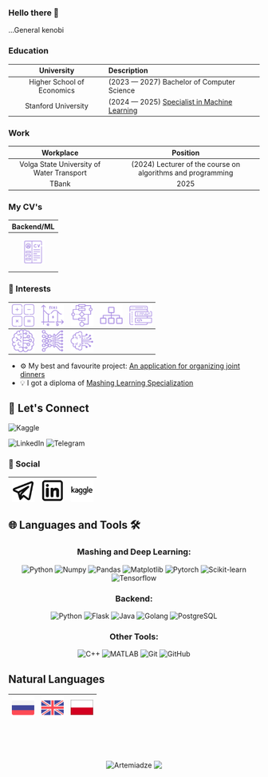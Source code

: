 ### Hello there 👋
...General kenobi

### Education
|University|Description|
|:----:|:-----|
|Higher School of Economics| (2023  — 2027) Bachelor of Computer Science|
|Stanford University| (2024  — 2025) [Specialist in Machine Learning](CV/Stanford_Diploma_Vlasov_Artyom.pdf)|

### Work
|Workplace|Position|
|:----:|:----:|
|Volga State University of Water Transport| (2024) Lecturer of the course on algorithms and programming|
|TBank|2025| (2025) Backend developer (trainee)|

### My CV's

<p align="center">

|Backend/ML|
|:----:|
|<p align="center"><a href="./CV/Impulse_resume_template.pdf"><img align="center" width="45px" src="resourses/cv.svg" class="shades-of-purple"/></p></a>
</p align="center">


### 💬 Interests
|<img align="left" width="45px" src="resourses/math.svg" class="shades-of-purple"/>|<img align="left" width="45px" src="resourses/further-math.svg" class="shades-of-purple"/>|<img align="left" width="45px" src="resourses/algorithm.svg" class="shades-of-purple"/>|<img align="left" width="45px" src="resourses/data-structure.svg" class="shades-of-purple"/>|<img align="left" width="45px" src="resourses/software-development.svg" class="shades-of-purple"/>
|----|----|----|----|----|
|<img align="left" width="45px" src="resourses/machine-learning.svg" class="shades-of-purple"/>|<img align="left" width="45px" src="resourses/deep-learning.svg" class="shades-of-purple"/>|<img align="left" width="45px" src="resourses/artificial-intelligence.svg" class="shades-of-purple"/>

</p>

- ⚙️ My best and favourite project: [An application for organizing joint dinners](https://github.com/t-lunch)
- 💡 I got a diploma of [Mashing Learning Specialization](https://www.coursera.org/specializations/machine-learning-introduction?action=enroll)

## 🤝 Let's Connect
<!-- [Kaggle](https://www.kaggle.com/vlasovartyom) -->
![Kaggle](https://img.shields.io/badge/Kaggle-3776AB?style=for-the-badge&logo=Kaggle&logoColor=white&labelColor=blue&color=blue&link=https%3A%2F%2Fwww.kaggle.com%2Fvlasovartyom)
<!-- [LinkedIn](https://www.linkedin.com/in/artyom-vlasov-a84497361) -->
![LinkedIn](https://img.shields.io/badge/LinkedIn-3776AB?style=for-the-badge&logo=LinkedIn&logoColor=white&labelColor=blue&color=blue&link=https%3A%2F%2Fwww.linkedin.com%2Fin%2Fartyom-vlasov-a84497361)
![Telegram](https://img.shields.io/badge/Telegram-3776AB?style=for-the-badge&logo=Telegram&logoColor=white&labelColor=blue&color=blue&link=%40Artemi_HSE)

### 💬 Social
| <a href="https://t.me/Artemi_HSE"><img align="left" width="45px" src="resourses/telegram.svg" class="shades-of-purple"/></a>  | <a href="https://www.linkedin.com/in/artyom-vlasov-a84497361"><img align="left" width="45px" src="resourses/linkedin.svg" class="shades-of-purple"/></a>|<a href="https://career.habr.com/misterzurg"><img align="left" width="45px" src="resourses/kaggle.svg" class="shades-of-purple"/></a>
|----|----|----|

## 🌐 Languages and Tools 🛠️

<div align="center">

### Mashing and Deep Learning:
![Python](https://img.shields.io/badge/-Python-3776AB?style=for-the-badge&logo=python&logoColor=white)
![Numpy](https://img.shields.io/badge/-Numpy-CF4647?style=for-the-badge&logo=Numpy&logoColor=blue&labelColor=white&color=white)
![Pandas](https://img.shields.io/badge/-Pandas--CF4647?style=for-the-badge&logo=pandas&logoColor=white&label=Pandas&labelColor=red&color=red)
![Matplotlib](https://img.shields.io/badge/-Matplotlib-11557C?style=for-the-badge&logo=plotly&logoColor=white)
![Pytorch](https://img.shields.io/badge/-Pytorch-CF4647?style=for-the-badge&logo=pytorch&logoColor=orange&labelColor=white&color=white)
![Scikit-learn](https://img.shields.io/badge/-scikit%20learn-CF4647?style=for-the-badge&logo=scikit-learn&logoColor=white&logoSize=scikit-learn&labelColor=orange&color=orange)
![Tensorflow](https://img.shields.io/badge/-Tensorflow-CF4647?style=for-the-badge&logo=tensorflow&logoColor=orange&labelColor=white&color=white)

### Backend:
![Python](https://img.shields.io/badge/-Python-3776AB?style=for-the-badge&logo=python&logoColor=white)
![Flask](https://img.shields.io/badge/-Flask-000000?style=for-the-badge&logo=flask&logoColor=white)
![Java](https://img.shields.io/badge/-Java-007396?style=for-the-badge&logo=java&logoColor=white)
![Golang](https://img.shields.io/badge/-Golang-CF4647?style=for-the-badge&logo=Go&logoColor=white&labelColor=blue&color=blue)
![PostgreSQL](https://img.shields.io/badge/-PostgreSQL-336791?style=for-the-badge&logo=postgresql&logoColor=white)

### Other Tools:
![C++](https://img.shields.io/badge/-C%2B%2B-00599C?style=for-the-badge&logo=cplusplus&logoColor=white)
![MATLAB](https://img.shields.io/badge/-MATLAB-0076A8?style=for-the-badge&logo=mathworks&logoColor=white)
![Git](https://img.shields.io/badge/-Git-F05032?style=for-the-badge&logo=git&logoColor=white)
![GitHub](https://img.shields.io/badge/-GitHub-181717?style=for-the-badge&logo=github&logoColor=white)

</div>



## Natural Languages
<p align="center">

|<a title="С2"><img align="left" width="45px" src="resourses/natural-languages/russian.png"/></a>|<a title="B2"><img align="left" width="45px" src="resourses/natural-languages/english.png"/></a>|<a title="A2"><img align="left" width="45px" src="resourses/natural-languages/poland.jpg"/></a>|
|:----:|:----:|:----:|

</p>

<!-- <style>
.shades-of-purple{
  filter: invert(70%) sepia(14%) saturate(3032%) hue-rotate(204deg) brightness(96%) contrast(87%);
}
.shades-of-purple:hover{
  filter: invert(89%) sepia(13%) saturate(3138%) hue-rotate(337deg) brightness(112%) contrast(91%);
}
</style> -->

<br />
<br />
<br />

<p align="center">
  <img align="center" src="https://github-readme-stats.vercel.app/api?username=Artemiadze&show_icons=true&theme=shades-of-purple" alt="Artemiadze" />
  <img align="center" src="https://github-readme-stats.vercel.app/api/top-langs/?username=Artemiadze&hide=html,jupyter%20notebook&theme=shades-of-purple&layout=compact">
</p>


<!-- [![Readme Quotes](https://quotes-github-readme.vercel.app/api?type=horizontal&theme=catppuccin_mocha)](https://github.com/piyushsuthar/github-readme-quotes) -->

<!-- ![Quote](https://github-readme-quotes.herokuapp.com/quote?type=horizontal&theme=shades-of-purple&animation=default&layout=default&font=default&quotesUrl=https://raw.githubusercontent.com/Artemiadze/Artemiadze/main/quotes.json) -->
